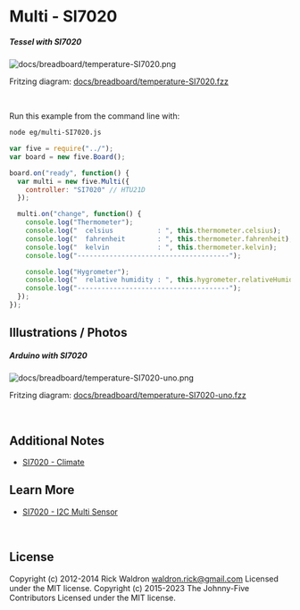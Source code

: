 <!--remove-start-->

# Multi - SI7020

<!--remove-end-->






##### Tessel with SI7020



![docs/breadboard/temperature-SI7020.png](breadboard/temperature-SI7020.png)<br>

Fritzing diagram: [docs/breadboard/temperature-SI7020.fzz](breadboard/temperature-SI7020.fzz)

&nbsp;




Run this example from the command line with:
```bash
node eg/multi-SI7020.js
```


```javascript
var five = require("../");
var board = new five.Board();

board.on("ready", function() {
  var multi = new five.Multi({
    controller: "SI7020" // HTU21D
  });

  multi.on("change", function() {
    console.log("Thermometer");
    console.log("  celsius           : ", this.thermometer.celsius);
    console.log("  fahrenheit        : ", this.thermometer.fahrenheit);
    console.log("  kelvin            : ", this.thermometer.kelvin);
    console.log("--------------------------------------");

    console.log("Hygrometer");
    console.log("  relative humidity : ", this.hygrometer.relativeHumidity);
    console.log("--------------------------------------");
  });
});


```


## Illustrations / Photos


##### Arduino with SI7020



![docs/breadboard/temperature-SI7020-uno.png](breadboard/temperature-SI7020-uno.png)<br>

Fritzing diagram: [docs/breadboard/temperature-SI7020-uno.fzz](breadboard/temperature-SI7020-uno.fzz)

&nbsp;





## Additional Notes
- [SI7020 - Climate](http://start.tessel.io/modules/climate)


## Learn More

- [SI7020 - I2C Multi Sensor](https://tessel.io/docs/climate)

&nbsp;

<!--remove-start-->

## License
Copyright (c) 2012-2014 Rick Waldron <waldron.rick@gmail.com>
Licensed under the MIT license.
Copyright (c) 2015-2023 The Johnny-Five Contributors
Licensed under the MIT license.

<!--remove-end-->
